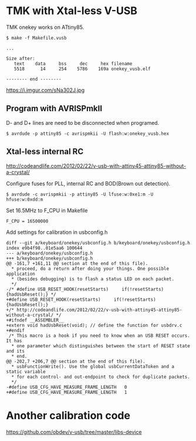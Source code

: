 TMK with Xtal-less V-USB
========================

TMK onekey works on ATtiny85.

    $ make -f Makefile.vusb

    ...

    Size after:
       text    data     bss     dec     hex filename
       5518      14     254    5786    169a onekey_vusb.elf

    -------- end --------


https://i.imgur.com/sNa302J.jpg


Program with AVRISPmkII
-----------------------
D- and D+ lines are need to be disconnected when programed.

    $ avrdude -p attiny85 -c avrispmkii -U flash:w:onekey_vusb.hex


Xtal-less internal RC
---------------------
http://codeandlife.com/2012/02/22/v-usb-with-attiny45-attiny85-without-a-crystal/

Configure fuses for PLL, internal RC and BOD(Brown out detection).

    $ avrdude -c avrispmkii -p attiny85 -U lfuse:w:0xe1:m -U hfuse:w:0xdd:m

Set 16.5MHz to F_CPU in Makefile

    F_CPU = 16500000

Add settings for calibration in usbconfig.h

    diff --git a/keyboard/onekey/usbconfig.h b/keyboard/onekey/usbconfig.h
    index e9b4f98..01e5aa6 100644
    --- a/keyboard/onekey/usbconfig.h
    +++ b/keyboard/onekey/usbconfig.h
    @@ -161,7 +161,11 @@ section at the end of this file).
      * proceed, do a return after doing your things. One possible application
      * (besides debugging) is to flash a status LED on each packet.
      */
    -/* #define USB_RESET_HOOK(resetStarts)     if(!resetStarts){hadUsbReset();} */
    +#define USB_RESET_HOOK(resetStarts)     if(!resetStarts){hadUsbReset();}
    +/* http://codeandlife.com/2012/02/22/v-usb-with-attiny45-attiny85-without-a-crystal/ */
    +#ifndef __ASSEMBLER__
    +extern void hadUsbReset(void); // define the function for usbdrv.c
    +#endif
     /* This macro is a hook if you need to know when an USB RESET occurs. It has
      * one parameter which distinguishes between the start of RESET state and its
      * end.
    @@ -202,7 +206,7 @@ section at the end of this file).
      * usbFunctionWrite(). Use the global usbCurrentDataToken and a static variable
      * for each control- and out-endpoint to check for duplicate packets.
      */
    -#define USB_CFG_HAVE_MEASURE_FRAME_LENGTH   0
    +#define USB_CFG_HAVE_MEASURE_FRAME_LENGTH   1


Another calibration code
========================
https://github.com/obdev/v-usb/tree/master/libs-device
